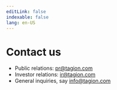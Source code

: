 ```yaml
---
editLink: false
indexable: false
lang: en-US
---
```


# Contact us

- Public relations: <pr@tagion.com>
- Investor relations: <ir@tagion.com>
- General inquiries, say <info@tagion.com>